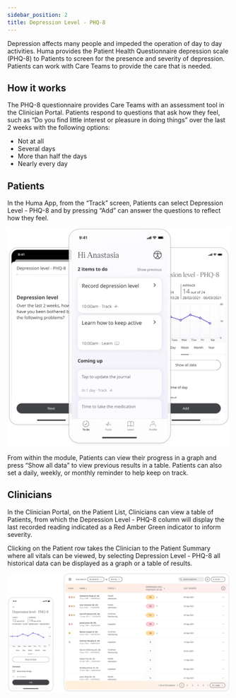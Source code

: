 ```yaml
---
sidebar_position: 2
title: Depression Level - PHQ-8
---
```


Depression affects many people and impeded the operation of day to day activities. Huma provides the Patient Health Questionnaire depression scale (PHQ-8) to Patients to screen for the presence and severity of depression. Patients can work with Care Teams to provide the care that is needed.

## How it works

The PHQ-8 questionnaire provides Care Teams with an assessment tool in the Clinician Portal. Patients respond to questions that ask how they feel, such as “Do you find little interest or pleasure in doing things” over the last 2 weeks with the following options:
- Not at all
- Several days
- More than half the days
- Nearly every day

## Patients

In the Huma App, from the “Track” screen, Patients can select Depression Level - PHQ-8 and by pressing “Add” can answer the questions to reflect how they feel.

![Depression Level - PHQ-8 in Huma App](./assets/depression-level-phq-8.svg)

From within the module, Patients can view their progress in a graph and press “Show all data” to view previous results in a table. Patients can also set a daily, weekly, or monthly reminder to help keep on track.

## Clinicians

In the Clinician Portal, on the Patient List, Clinicians can view a table of Patients, from which the Depression Level - PHQ-8 column will display the last recorded reading indicated as a Red Amber Green indicator to inform severity. 

Clicking on the Patient row takes the Clinician to the Patient Summary where all vitals can be viewed, by selecting Depression Level - PHQ-8 all historical data can be displayed as a graph or a table of results.

![Clilnician view of Depression Level - PHQ-8](./assets/cp-depression-level-phq-8.svg)